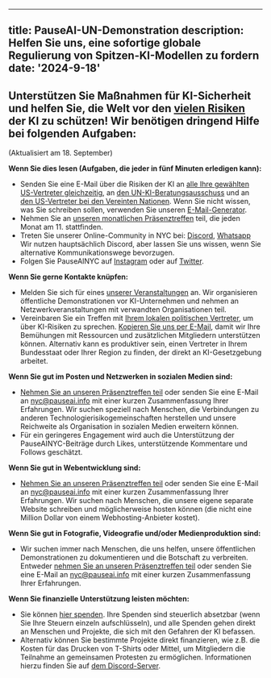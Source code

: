 

---
title: PauseAI-UN-Demonstration
description: Helfen Sie uns, eine sofortige globale Regulierung von Spitzen-KI-Modellen zu fordern
date: '2024-9-18'
---

## Unterstützen Sie Maßnahmen für KI-Sicherheit und helfen Sie, die Welt vor den [vielen Risiken](https://airisk.mit.edu/) der KI zu schützen! Wir benötigen dringend Hilfe bei folgenden Aufgaben:

(Aktualisiert am 18. September)

**Wenn Sie dies lesen (Aufgaben, die jeder in fünf Minuten erledigen kann):**
- Senden Sie eine E-Mail über die Risiken der KI an [alle Ihre gewählten US-Vertreter gleichzeitig](https://democracy.io/), an [den UN-KI-Beratungsausschuss](mailto:aiadvisorybody@un.org) und an [den US-Vertreter bei den Vereinten Nationen](https://usun.usmission.gov/mission/contact-us/). Wenn Sie nicht wissen, was Sie schreiben sollen, verwenden Sie unseren [E-Mail-Generator](https://pauseai.info/email-builder).
- Nehmen Sie an [unseren monatlichen Präsenztreffen](https://www.eventbrite.com/e/pauseai-monthly-action-meeting-tickets-914711244957) teil, die jeden Monat am 11. stattfinden.
- Treten Sie unserer Online-Community in NYC bei: [Discord](https://discord.com/channels/1100491867675709580/1223374237016784928), [Whatsapp](https://chat.whatsapp.com/KAQMwz2nQeWIkTLxwKxHg1) Wir nutzen hauptsächlich Discord, aber lassen Sie uns wissen, wenn Sie alternative Kommunikationswege bevorzugen.
- Folgen Sie PauseAINYC auf [Instagram](https://www.instagram.com/pauseainyc/) oder auf [Twitter](https://x.com/PauseAINYC).

**Wenn Sie gerne Kontakte knüpfen:**
- Melden Sie sich für eines [unserer Veranstaltungen](https://www.eventbrite.com/o/pause-ai-nyc-83065324363) an. Wir organisieren öffentliche Demonstrationen vor KI-Unternehmen und nehmen an Netzwerkveranstaltungen mit verwandten Organisationen teil.
- Vereinbaren Sie ein Treffen mit [Ihrem lokalen politischen Vertreter](https://www.usa.gov/elected-officials), um über KI-Risiken zu sprechen. [Kopieren Sie uns per E-Mail](mailto:nyc@pauseai.info), damit wir Ihre Bemühungen mit Ressourcen und zusätzlichen Mitgliedern unterstützen können. Alternativ kann es produktiver sein, einen Vertreter in Ihrem Bundesstaat oder Ihrer Region zu finden, der direkt an KI-Gesetzgebung arbeitet.

**Wenn Sie gut im Posten und Netzwerken in sozialen Medien sind:**
- [Nehmen Sie an unseren Präsenztreffen teil](https://www.eventbrite.com/e/pauseai-monthly-action-meeting-tickets-914711244957) oder senden Sie eine E-Mail an [nyc@pauseai.info](mailto:nyc@pauseai.info) mit einer kurzen Zusammenfassung Ihrer Erfahrungen. Wir suchen speziell nach Menschen, die Verbindungen zu anderen Technologierisikogemeinschaften herstellen und unsere Reichweite als Organisation in sozialen Medien erweitern können.
- Für ein geringeres Engagement wird auch die Unterstützung der PauseAINYC-Beiträge durch Likes, unterstützende Kommentare und Follows geschätzt.

**Wenn Sie gut in Webentwicklung sind:**
- [Nehmen Sie an unseren Präsenztreffen teil](https://www.eventbrite.com/e/pauseai-monthly-action-meeting-tickets-914711244957) oder senden Sie eine E-Mail an [nyc@pauseai.info](mailto:nyc@pauseai.info) mit einer kurzen Zusammenfassung Ihrer Erfahrungen. Wir suchen nach Menschen, die unsere eigene separate Website schreiben und möglicherweise hosten können (die nicht eine Million Dollar von einem Webhosting-Anbieter kostet).

**Wenn Sie gut in Fotografie, Videografie und/oder Medienproduktion sind:**
- Wir suchen immer nach Menschen, die uns helfen, unsere öffentlichen Demonstrationen zu dokumentieren und die Botschaft zu verbreiten. Entweder [nehmen Sie an unseren Präsenztreffen teil](https://www.eventbrite.com/e/pauseai-monthly-action-meeting-tickets-914711244957) oder senden Sie eine E-Mail an [nyc@pauseai.info](mailto:nyc@pauseai.info) mit einer kurzen Zusammenfassung Ihrer Erfahrungen.

**Wenn Sie finanzielle Unterstützung leisten möchten:**
- Sie können [hier spenden](https://pauseai.info/donate). Ihre Spenden sind steuerlich absetzbar (wenn Sie Ihre Steuern einzeln aufschlüsseln), und alle Spenden gehen direkt an Menschen und Projekte, die sich mit den Gefahren der KI befassen.
- Alternativ können Sie bestimmte Projekte direkt finanzieren, wie z.B. die Kosten für das Drucken von T-Shirts oder Mittel, um Mitgliedern die Teilnahme an gemeinsamen Protesten zu ermöglichen. Informationen hierzu finden Sie auf [dem Discord-Server](https://discord.com/channels/1100491867675709580/1223374237016784928).